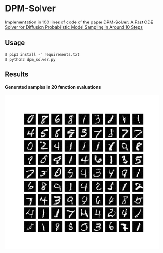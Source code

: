 # DPM-Solver


Implementation in 100 lines of code of the paper [DPM-Solver: A Fast ODE Solver for Diffusion Probabilistic Model Sampling in Around 10 Steps](https://arxiv.org/abs/2206.00927).

## Usage

```commandline
$ pip3 install -r requirements.txt
$ python3 dpm_solver.py
```

## Results



#### Generated samples in 20 function evaluations



 ![](Imgs/dpm2_samples.png)
